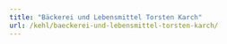 ```yaml
---
title: "Bäckerei und Lebensmittel Torsten Karch"
url: /kehl/baeckerei-und-lebensmittel-torsten-karch/
---
```

